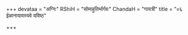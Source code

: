 +++
devataa = "अग्निः"
RShiH = "सोमाहुतिर्भार्गवः"
ChandaH = "गायत्री"
title = "०६ ईळानायावस्यवे यविष्ठ"

+++
